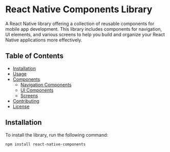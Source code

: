 # React Native Components Library

A React Native library offering a collection of reusable components for mobile app development. This library includes components for navigation, UI elements, and various screens to help you build and organize your React Native applications more effectively.

## Table of Contents

- [Installation](#installation)
- [Usage](#usage)
- [Components](#components)
  - [Navigation Components](#navigation-components)
  - [UI Components](#ui-components)
  - [Screens](#screens)
- [Contributing](#contributing)
- [License](#license)

## Installation

To install the library, run the following command:

```bash
npm install react-native-components